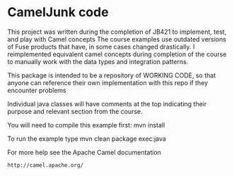 CamelJunk code
=================

This project was written during the completion of JB421 to implement, test, and play with Camel concepts
The course examples use outdated versions of Fuse products that have, in some cases changed drastically.
I reimplemented equivalent camel concepts during completion of the course to manually work with the data
types and integration patterns.

This package is intended to be a repository of WORKING CODE, so that anyone can reference their own implementation
with this repo if they encounter problems

Individual java classes will have comments at the top indicating their purpose and relevant section from the course.



You will need to compile this example first:
  mvn install

To run the example type
  mvn clean package exec:java 

For more help see the Apache Camel documentation

    http://camel.apache.org/

